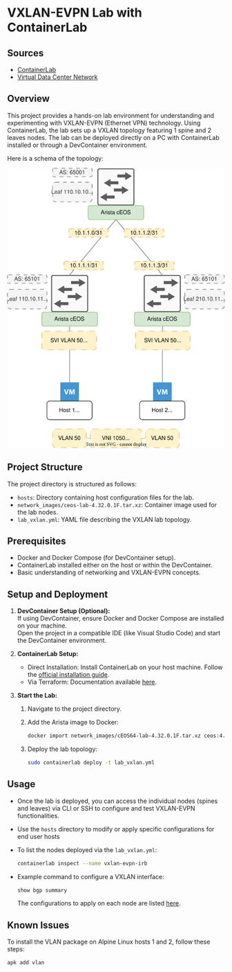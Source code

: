 # VXLAN-EVPN Lab with ContainerLab

## Sources

- [ContainerLab](https://containerlab.dev)
- [Virtual Data Center Network](https://medium.com/@aifakhri/bgp-evpn-and-vxlan-configuration-with-arista-veos-b1046c24d046)

## Overview

This project provides a hands-on lab environment for understanding and experimenting with VXLAN-EVPN (Ethernet VPN) technology. Using ContainerLab, the lab sets up a VXLAN topology featuring 1 spine and 2 leaves nodes. The lab can be deployed directly on a PC with ContainerLab installed or through a DevContainer environment.

Here is a schema of the topology:

![alt text](documentation/assets/images/VXLAN.svg)

## Project Structure

The project directory is structured as follows:

- `hosts`: Directory containing host configuration files for the lab.
- `network_images/ceos-lab-4.32.0.1F.tar.xz`: Container image used for the lab nodes.
- `lab_vxlan.yml`: YAML file describing the VXLAN lab topology.

## Prerequisites

- Docker and Docker Compose (for DevContainer setup).
- ContainerLab installed either on the host or within the DevContainer.
- Basic understanding of networking and VXLAN-EVPN concepts.

## Setup and Deployment

1. **DevContainer Setup (Optional):**  
   If using DevContainer, ensure Docker and Docker Compose are installed on your machine.  
   Open the project in a compatible IDE (like Visual Studio Code) and start the DevContainer environment.

2. **ContainerLab Setup:**
   - Direct Installation: Install ContainerLab on your host machine. Follow the [official installation guide](https://containerlab.dev/install/).
   - Via Terraform: Documentation available [here](https://github.com/MasqAs/AWS-ContainerLab-Deployment).

3. **Start the Lab:**
    1. Navigate to the project directory.
    2. Add the Arista image to Docker:

        ```bash
        docker import network_images/cEOS64-lab-4.32.0.1F.tar.xz ceos:4.32.0.1F
        ```

    3. Deploy the lab topology:

        ```bash
        sudo containerlab deploy -t lab_vxlan.yml
        ```

## Usage

- Once the lab is deployed, you can access the individual nodes (spines and leaves) via CLI or SSH to configure and test VXLAN-EVPN functionalities.  
- Use the `hosts` directory to modify or apply specific configurations for end user hosts
- To list the nodes deployed via the `lab_vxlan.yml`:

   ```bash
   containerlab inspect --name vxlan-evpn-irb
   ````

- Example command to configure a VXLAN interface:

    ```bash
    show bgp summary
    ```

    The configurations to apply on each node are listed [here](documentation/eos_configuration).

## Known Issues

To install the VLAN package on Alpine Linux hosts 1 and 2, follow these steps:

```bash
apk add vlan
```
